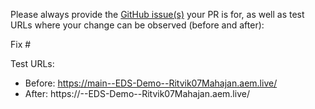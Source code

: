 Please always provide the [GitHub issue(s)](../issues) your PR is for, as well as test URLs where your change can be observed (before and after):

Fix #<gh-issue-id>

Test URLs:
- Before: https://main--EDS-Demo--Ritvik07Mahajan.aem.live/
- After: https://<branch>--EDS-Demo--Ritvik07Mahajan.aem.live/
